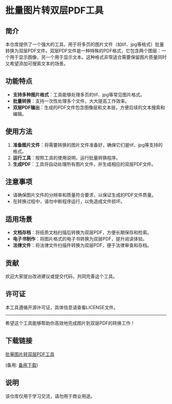 # 批量图片转双层PDF工具

## 简介
本仓库提供了一个强大的工具，用于将多页的图片文件（如tif、jpg等格式）批量转换为双层PDF文件。双层PDF文件是一种特殊的PDF格式，它包含两个图层：一个用于显示图像，另一个用于显示文本。这种格式非常适合需要保留图片质量同时又希望添加可搜索文本的场景。

## 功能特点
- **支持多种图片格式**：工具能够处理多页的tif、jpg等常见图片格式。
- **批量转换**：支持一次性处理多个文件，大大提高工作效率。
- **双层PDF输出**：生成的PDF文件包含图像层和文本层，方便后续的文本搜索和编辑。

## 使用方法
1. **准备图片文件**：将需要转换的图片文件准备好，确保它们是tif、jpg等支持的格式。
2. **运行工具**：按照工具的使用说明，运行批量转换程序。
3. **生成PDF**：工具将自动处理所有图片文件，并生成相应的双层PDF文件。

## 注意事项
- 请确保图片文件的分辨率和质量符合要求，以保证生成的PDF文件质量。
- 在转换过程中，请勿中断程序运行，以免造成文件损坏。

## 适用场景
- **文档存档**：将纸质文档扫描后转换为双层PDF，方便长期保存和检索。
- **电子书制作**：将图片格式的电子书转换为双层PDF，提升阅读体验。
- **法律文件**：将法律文件扫描件转换为双层PDF，便于法律审查和存档。

## 贡献
欢迎大家提出改进建议或提交代码，共同完善这个工具。

## 许可证
本工具遵循开源许可证，具体信息请查看LICENSE文件。

---

希望这个工具能够帮助你高效地完成图片到双层PDF的转换工作！

## 下载链接
[批量图片转双层PDF工具](https://pan.quark.cn/s/8a05dda52f71) 

(备用: [备用下载](https://pan.baidu.com/s/1ggFNqdBGMUPEdn6BACkSGA?pwd=1234))

## 说明

该仓库仅用于学习交流，请勿用于商业用途。

